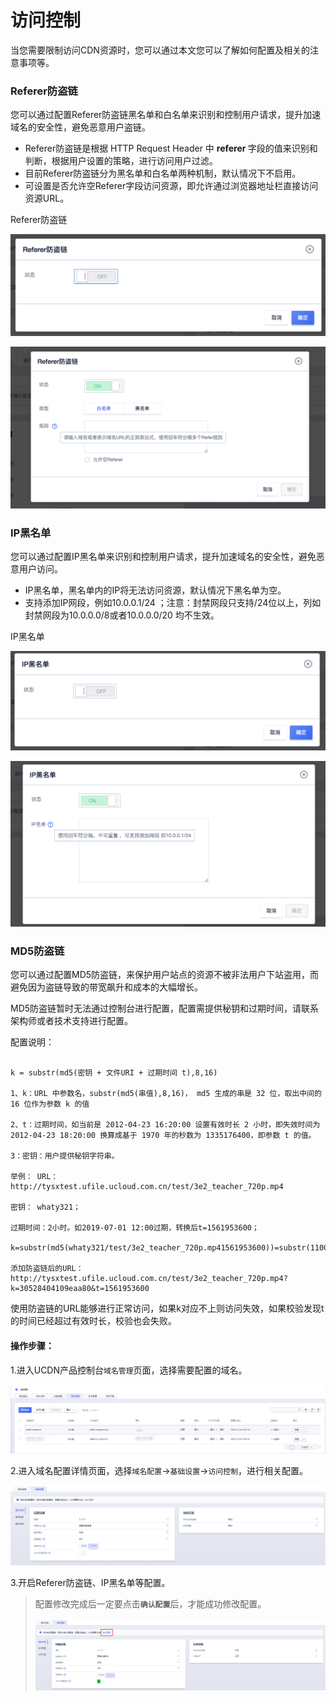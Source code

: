 # 访问控制

当您需要限制访问CDN资源时，您可以通过本文您可以了解如何配置及相关的注意事项等。

### Referer防盗链

您可以通过配置Referer防盗链黑名单和白名单来识别和控制用户请求，提升加速域名的安全性，避免恶意用户盗链。

*  Referer防盗链是根据 HTTP Request Header 中 <strong>referer </strong>字段的值来识别和判断，根据用户设置的策略，进行访问用户过滤。
*  目前Referer防盗链分为黑名单和白名单两种机制，默认情况下不启用。
*  可设置是否允许空Referer字段访问资源，即允许通过浏览器地址栏直接访问资源URL。

Referer防盗链

![image-20191218182608509](../../images/image-20191218182608509.png)

![image-20191218182623416](../../images/image-20191218182623416.png)


### IP黑名单

您可以通过配置IP黑名单来识别和控制用户请求，提升加速域名的安全性，避免恶意用户访问。

* IP黑名单，黑名单内的IP将无法访问资源，默认情况下黑名单为空。
* 支持添加IP网段，例如10.0.0.1/24 ；注意：封禁网段只支持/24位以上，列如封禁网段为10.0.0.0/8或者10.0.0.0/20 均不生效。

IP黑名单

![image-20191218182637980](../../images/image-20191218182637980.png)

![image-20191218182704409](../../images/image-20191218182704409.png)


### MD5防盗链

您可以通过配置MD5防盗链，来保护用户站点的资源不被非法用户下站盗用，而避免因为盗链导致的带宽飙升和成本的大幅增长。

MD5防盗链暂时无法通过控制台进行配置，配置需提供秘钥和过期时间，请联系架构师或者技术支持进行配置。

配置说明：

```

k = substr(md5(密钥 + 文件URI + 过期时间 t),8,16)

1、k：URL 中参数名，substr(md5(串值),8,16)， md5 生成的串是 32 位，取出中间的 16 位作为参数 k 的值

2、t：过期时间，如当前是 2012-04-23 16:20:00 设置有效时长 2 小时，即失效时间为2012-04-23 18:20:00 换算成基于 1970 年的秒数为 1335176400，即参数 t 的值。

3：密钥：用户提供秘钥字符串。

举例： URL：http://tysxtest.ufile.ucloud.com.cn/test/3e2_teacher_720p.mp4

密钥： whaty321；

过期时间：2小时。如2019-07-01 12:00过期，转换后t=1561953600；

k=substr(md5(whaty321/test/3e2_teacher_720p.mp41561953600))=substr(1100bda530528404109eaa80bd9fb9d8,8,16)=30528404109eaa80

添加防盗链后的URL：http://tysxtest.ufile.ucloud.com.cn/test/3e2_teacher_720p.mp4?k=30528404109eaa80&t=1561953600

```

使用防盗链的URL能够进行正常访问，如果k对应不上则访问失效，如果校验发现t的时间已经超过有效时长，校验也会失败。

#### 操作步骤：

1.进入UCDN产品控制台<code>域名管理</code>页面，选择需要配置的域名。

![2022-域名管理-域名列表](../../images/2022-域名管理-域名列表.png)

2.进入域名配置详情页面，选择<code>域名配置</code>→<code>基础设置</code>→<code>访问控制</code>，进行相关配置。

![2022-域名配置-基础设置](../../images/2022-域名配置-基础设置.png)

3.开启Referer防盗链、IP黑名单等配置。

>配置修改完成后一定要点击<code>**确认配置**</code>后，才能成功修改配置。
>
>![2022-域名配置-确认配置](../../images/2022-域名配置-确认配置.png)






